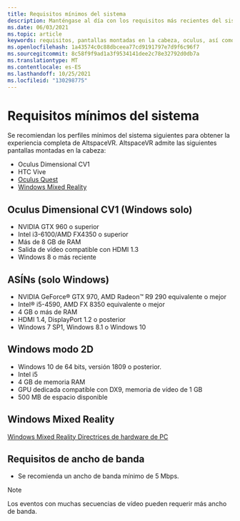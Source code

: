 ```yaml
---
title: Requisitos mínimos del sistema
description: Manténgase al día con los requisitos más recientes del sistema para AltspaceVR en pantallas montadas en la cabeza, Oculus Dimensional y dispositivos DE LAV Vive.
ms.date: 06/03/2021
ms.topic: article
keywords: requisitos, pantallas montadas en la cabeza, oculus, así como el modo windows 2d
ms.openlocfilehash: 1a43574c0c88dbceea77cd9191797e7d9f6c96f7
ms.sourcegitcommit: 8c58f9f9ad1a3f9534141dee2c78e32792d0db7a
ms.translationtype: MT
ms.contentlocale: es-ES
ms.lasthandoff: 10/25/2021
ms.locfileid: "130298775"
---
```

# <a name="minimum-system-requirements"></a>Requisitos mínimos del sistema

Se recomiendan los perfiles mínimos del sistema siguientes para obtener la experiencia completa de AltspaceVR. AltspaceVR admite las siguientes pantallas montadas en la cabeza:

* Oculus Dimensional CV1
* HTC Vive
* [Oculus Quest](oculus-installation.md)
* [Windows Mixed Reality](wmr-installation.md)

## <a name="oculus-rift-cv1-windows-only"></a>Oculus Dimensional CV1 (Windows solo)

* NVIDIA GTX 960 o superior 
* Intel i3-6100/AMD FX4350 o superior 
* Más de 8 GB de RAM 
* Salida de vídeo compatible con HDMI 1.3 
* Windows 8 o más reciente 

## <a name="htc-vive-windows-only"></a>ASÍNs (solo Windows)

* NVIDIA GeForce® GTX 970, AMD Radeon™ R9 290 equivalente o mejor
* Intel® i5-4590, AMD FX 8350 equivalente o mejor   
* 4 GB o más de RAM
* HDMI 1.4, DisplayPort 1.2 o posterior
* Windows 7 SP1, Windows 8.1 o Windows 10

## <a name="windows-2d-mode"></a>Windows modo 2D

* Windows 10 de 64 bits, versión 1809 o posterior.
* Intel i5
* 4 GB de memoria RAM
* GPU dedicada compatible con DX9, memoria de vídeo de 1 GB
* 500 MB de espacio disponible 

## <a name="windows-mixed-reality"></a>Windows Mixed Reality

[Windows Mixed Reality Directrices de hardware de PC](https://docs.microsoft.com/windows/mixed-reality/enthusiast-guide/windows-mixed-reality-minimum-pc-hardware-compatibility-guidelines)

## <a name="bandwidth-requirements"></a>Requisitos de ancho de banda

* Se recomienda un ancho de banda mínimo de 5 Mbps.

> [!NOTE]
> Los eventos con muchas secuencias de vídeo pueden requerir más ancho de banda.

<!-- test1 101921 -->